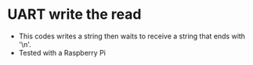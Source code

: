 # UART write the read
* This codes writes a string then waits to receive a string that ends with '\n'. 
* Tested with a Raspberry Pi
